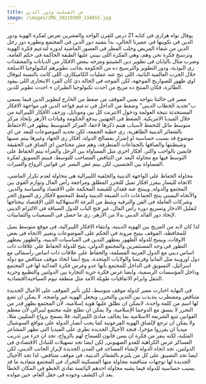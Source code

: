 ```yaml
---
title: عن القبلية ودور الدين
image: /images/IMG_20210309_134655.jpg
---
```


يوفال نواه هراري فى كتابه 21 درس للقرن الواحد والعشرين تعرض لفكرة الهوية ودور الدين فى تكوينها فى عصرنا الحالي، بدأ بتفنيد دور الدين فى المجتمع وتطوره دور رجل الدين من شفاء المريض وجلب المطر فى العصور الماضية لدوره لتدعيم فكرة الهوية وترسيخ فكرة نحن وهم، وهي الفكرة اللى بيبني عليها الطبقة الحاكمة فى حكم العامة، وضرب مثال باليابان فى تطوير دين الشينتو ومزجه ببعض الافكار من الديانات والمعتقدات زي البوذية، ودور التطوير والترسيخ ده من الحكومة بجانب تطويرهم لتكنولوجيا الاسلحة خلال الحرب العالمية التانية، اللي نتج عنه عمليات الكاميكازي، اللى كانت بالنسبة ليوفال اوي ظهور للصواريخ الموجهة، لكن الموجه فى الحالة دي كان الفرد الانتحارى اللى بيقود الطائرة، فكان المنتج ده مزيج من احدث تكنولوجيا الطيران + احدث تطوير للدين.

مصر فى حالتنا بتواجه نفس الموقف من ضغط من الخارج لتطوير الدين فيما يسمى ب"تجديد الخطاب الديني" وضغط من الداخل فى تدعيم قواعد الدين فى مواجهة الافكار المستحدثة نتيجة العولمة ودخول الانترنت كل بين وموبايل، وزحف الأفكار الليبرالية من خلال الميديا الامريكية. الضغط فى الجهتين بيدفع الحكومة وقيادات الأزهر بإتخاذ مركز متوسط مائل للتحفظ لأسباب هيتم ذكرها لاحقا، المركز المتوسط بيظهر فى الاحتفاظ بالشعائر الدينية الظاهرية، زي خطبة الجمعة، لكن تحديد الموضوعات للبعد عن اي موضوع قد يسبب حساسية او إضرار بمصالح الدولة، أفكار زي الجهاد وغيرها بيتم نسبها وشيطنتها والصاقها بالجماعات المتطرفة، وهم مش محتاجين اي الصاق فى الحقيقة قايمين بالواجب واكتر، أفكار اخري مثل المساواة بين الرجل والمرأة بيتم الحفاظ على التوسط فيها مع محاولة البعد عن التناقض المصاحب للتوسط، فبيتم التسويق لفكرة المساواة بين الجنسين، لكن بيتم غض البصر عن قوانين الزواج والميراث.

محاولة الحفاظ على الواجهة الدينية والخلفية الليبرالية هي محاولة لعدم تكرار الماضى، الاتجاه لليسار بيفرز افكار تميل للتحرر المطلق ومراجعة رأس المال وتوازم القوى بين المجتمع والدولة, وبينتج عنه فقدان للقبضة المحكمة على الاقتصاد والسياسة والدين. والأتجاه اليميني ينتج الجماعات ذات الصبغة الدينية ولفظ المجتمع لأفكار زي السوق الحر وشركات العاملة فى الفن والترفيه ويثبط من النزعة الاستهلاكية اللي الإقتصاد بيحتاجها لتقليل الادخار وتسريع دورة رأس المال، غير فتح الباب للدول السباقة فى الالتزام الديني لإتخاذ دور القائد الديني بدلا من الأزهر، زي ما حصل فى السبعينات والثمانينات.

لذا كان لابد من المزيج بين الهوية الدينية، وانتقاء الافكار الليبرالية، فى موقع متوسط يميل للمحافظة، الموقف بيتيح مرونة فى الحكم على الموضوعات وتغيير الاتجاه فى بعض الاوقات، وبيتيح للدولة الظهور بمظهر التدين فى المناسبات الدينية، والظهور بمظهر التطور فى وجه المستثمرين والمجتمع الدولي، يتيح للدولة الحفاظ على علاقات ذات اساس ديني مع الدول العربية المسلمة، والحفاظ على علاقات ذات اساس رأسمالى مع دول اوروبية مثل المانيا وفرنسا والولايات المتحدة، يتيح أيضا اتخاذ موقف متناقض مع دولة اسرائيل، التسويق فى الداخل للمجتمع بأنها عدو وغرس فكرة العدائية لها فى المجتمع وداخل المؤسسات الرسمية، وايضا غرس فكرة حرية التجارة بين الدولتين والتطبيع وحرية التنقل وابرام الاتفاقيات طويلة الأمد مثل منطقة نيوم السياحية\اقتصادية.

فى النهاية اختارت مصر كدولة موقف متوسط، لكن تأثير الموقف على الأجيال الجديدة متناقض ومضطرب يتذبذب بين التدين والتحرر، ويجعل الهوية غير واضحة، لا يمكن ان تضع لها اسم من كلمة واحدة، لايمكن ان تطلق عليها هوية إسلامية، لأن المجتمع يظهر قدر من التحرر لا يتسق مع الدوجما الإسلامية، ولا يمكن ان تطلع عليه مجتمع ليبرالي لأن معظم القوانين تتبع الشريعة الاسلامية بما يخالف مبادئ الليبرالية، فلا يسمح بزواج المثليين مثلا، ولا يمكن ان ترجع لإلصاق الهوية الفرعونية كما يحب انصار الدولة على مواقع السوشيال ميديا ان يقرروا مؤخرا، فنجد الأجيال الجديدة تطري على الميديا التي تظهر المشاعر المثلية، لكنه ينفر من فكرة ان يسن قانون للسماح لهم بالزواج، تجد ان جزء من تدريب العساكر غرس الكراهية للعدو الصهيوني, لكن ايضا تجد تسهيلات للتبادل الاقتصادي فى الدولتين، تجد اتجاه الدولة لإنشاء المساجد فى المدن الجديدة لإبراز الجانب الديني، لكن ايضا تجد التضييق على كل من يلتزم بالشعائر الدينية، فى موقف متناقض، لذا تجد الأجيال الجديدة لها توجهات متناقضة محاولة منها المسكينة التحرك فى المجتمع متفادية ما قد يسبب حساسية للدولة فيما يشبه محاولة احدهم اليائسة تفادي الخطو فى المكان الخطأ بعد ان اكتشف وجوده فى حقل ألغام، حين مولده.
